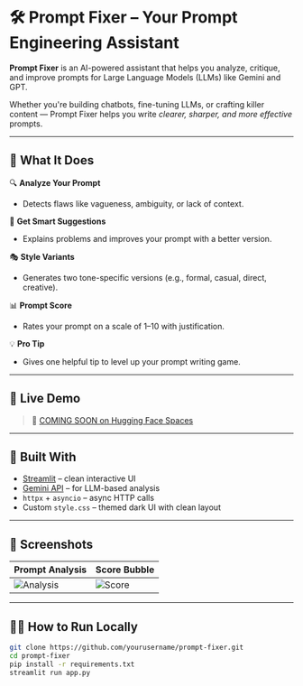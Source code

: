 # 🛠️ Prompt Fixer – Your Prompt Engineering Assistant

**Prompt Fixer** is an AI-powered assistant that helps you analyze, critique, and improve prompts for Large Language Models (LLMs) like Gemini and GPT.

Whether you're building chatbots, fine-tuning LLMs, or crafting killer content — Prompt Fixer helps you write *clearer, sharper, and more effective* prompts.

---

## 🚀 What It Does

🔍 **Analyze Your Prompt**  
- Detects flaws like vagueness, ambiguity, or lack of context.

🧠 **Get Smart Suggestions**  
- Explains problems and improves your prompt with a better version.

🎭 **Style Variants**  
- Generates two tone-specific versions (e.g., formal, casual, direct, creative).

📊 **Prompt Score**  
- Rates your prompt on a scale of 1–10 with justification.

💡 **Pro Tip**  
- Gives one helpful tip to level up your prompt writing game.

---

## 🎨 Live Demo

> 🔗 [COMING SOON on Hugging Face Spaces](https://huggingface.co/spaces/your-username/prompt-fixer)

---

## 🧱 Built With

- [Streamlit](https://streamlit.io) – clean interactive UI
- [Gemini API](https://ai.google.dev) – for LLM-based analysis
- `httpx` + `asyncio` – async HTTP calls
- Custom `style.css` – themed dark UI with clean layout

---

## 📸 Screenshots

| Prompt Analysis | Score Bubble |
|------------------|---------------|
| ![Analysis](https://dummyimage.com/600x300/121212/ffffff&text=Prompt+Fixer+Analysis) | ![Score](https://dummyimage.com/200x200/6C63FF/ffffff&text=9/10) |

---

## 🧑‍💻 How to Run Locally

```bash
git clone https://github.com/yourusername/prompt-fixer.git
cd prompt-fixer
pip install -r requirements.txt
streamlit run app.py
